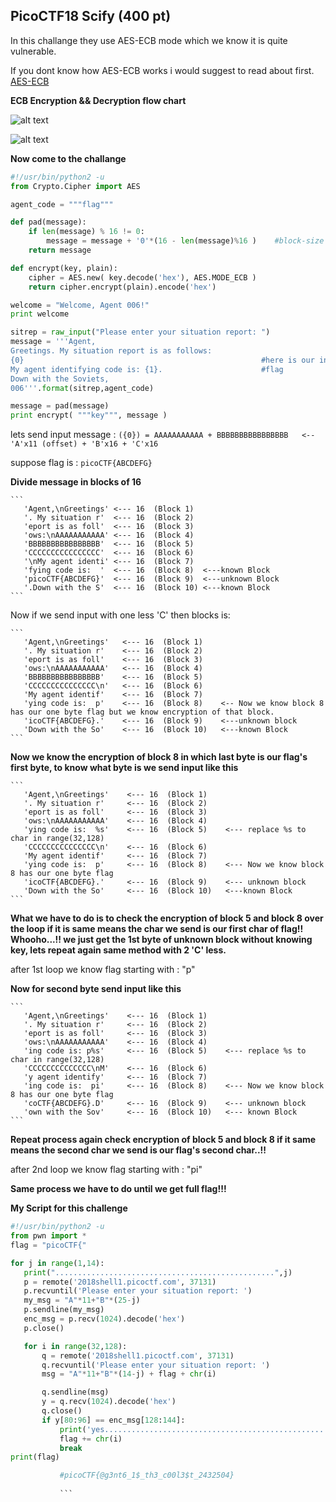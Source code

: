 <h2>PicoCTF18 Scify (400 pt)</h2>

In this challange they use AES-ECB mode which we know it is quite vulnerable.

If you dont know how AES-ECB works i would suggest to read about first.
[AES-ECB](https://en.wikipedia.org/wiki/Block_cipher_mode_of_operation#Electronic_Codebook_(ECB))

**ECB Encryption && Decryption flow chart**


![alt text](https://github.com/saurabh589/ctf-2018/blob/master/picoctf18/scify/601px-ECB_encryption.svg.png)


![alt text](https://github.com/saurabh589/ctf-2018/blob/master/picoctf18/scify/601px-ECB_decryption.svg.png)

**Now come to the challange**

```python
#!/usr/bin/python2 -u
from Crypto.Cipher import AES

agent_code = """flag"""

def pad(message):
    if len(message) % 16 != 0:
        message = message + '0'*(16 - len(message)%16 )    #block-size = 16
    return message

def encrypt(key, plain):
    cipher = AES.new( key.decode('hex'), AES.MODE_ECB )
    return cipher.encrypt(plain).encode('hex')

welcome = "Welcome, Agent 006!"
print welcome

sitrep = raw_input("Please enter your situation report: ")
message = '''Agent,
Greetings. My situation report is as follows:
{0}                                                     #here is our input message
My agent identifying code is: {1}.                      #flag
Down with the Soviets,
006'''.format(sitrep,agent_code)

message = pad(message)
print encrypt( """key""", message )
```


lets send input message : 
```({0}) = AAAAAAAAAAA + BBBBBBBBBBBBBBBB   <--   'A'x11 (offset) + 'B'x16 + 'C'x16```

suppose flag is : ```picoCTF{ABCDEFG}```

**Divide message in blocks of 16**

    ```
       'Agent,\nGreetings' <--- 16  (Block 1)
       '. My situation r'  <--- 16  (Block 2)
       'eport is as foll'  <--- 16  (Block 3)
       'ows:\nAAAAAAAAAAA' <--- 16  (Block 4)
       'BBBBBBBBBBBBBBBB'  <--- 16  (Block 5)
       'CCCCCCCCCCCCCCCC'  <--- 16  (Block 6)
       '\nMy agent identi' <--- 16  (Block 7)
       'fying code is:  '  <--- 16  (Block 8)  <---known Block
       'picoCTF{ABCDEFG}'  <--- 16  (Block 9)  <---unknown Block
       '.Down with the S'  <--- 16  (Block 10) <---known Block
    ```
Now if we send input with one less 'C' then blocks is:


    ```
       'Agent,\nGreetings'   <--- 16  (Block 1)
       '. My situation r'    <--- 16  (Block 2)
       'eport is as foll'    <--- 16  (Block 3)
       'ows:\nAAAAAAAAAAA'   <--- 16  (Block 4)
       'BBBBBBBBBBBBBBBB'    <--- 16  (Block 5)
       'CCCCCCCCCCCCCCC\n'   <--- 16  (Block 6)
       'My agent identif'    <--- 16  (Block 7)
       'ying code is:  p'    <--- 16  (Block 8)    <-- Now we know block 8 has our one byte flag but we know encryption of that block.
       'icoCTF{ABCDEFG}.'    <--- 16  (Block 9)    <---unknown block 
       'Down with the So'    <--- 16  (Block 10)   <---known Block
    ```

**Now we know the encryption of block 8 in which last byte is our flag's first byte, to know what byte is we send input like this**


    ```
       'Agent,\nGreetings'    <--- 16  (Block 1)
       '. My situation r'     <--- 16  (Block 2)
       'eport is as foll'     <--- 16  (Block 3)
       'ows:\nAAAAAAAAAAA'    <--- 16  (Block 4)
       'ying code is:  %s'    <--- 16  (Block 5)    <--- replace %s to char in range(32,128)   
       'CCCCCCCCCCCCCCC\n'    <--- 16  (Block 6)
       'My agent identif'     <--- 16  (Block 7)
       'ying code is:  p'     <--- 16  (Block 8)    <--- Now we know block 8 has our one byte flag
       'icoCTF{ABCDEFG}.'     <--- 16  (Block 9)    <--- unknown block 
       'Down with the So'     <--- 16  (Block 10)   <---known Block
    ```

**What we have to do is to check the encryption of block 5 and block 8 over the loop if it is same means the char we send is our first char of flag!! Whooho...!! we just get the 1st byte of unknown block without knowing key, lets repeat again same method with 2 'C' less.**
 
 after 1st loop we know flag starting with  : "p"
 
 **Now for second byte send input like this**
 
 
    ```
       'Agent,\nGreetings'    <--- 16  (Block 1)
       '. My situation r'     <--- 16  (Block 2)
       'eport is as foll'     <--- 16  (Block 3)
       'ows:\nAAAAAAAAAAA'    <--- 16  (Block 4)
       'ing code is: p%s'     <--- 16  (Block 5)    <--- replace %s to char in range(32,128)   
       'CCCCCCCCCCCCCC\nM'    <--- 16  (Block 6)
       'y agent identify'     <--- 16  (Block 7)
       'ing code is:  pi'     <--- 16  (Block 8)    <--- Now we know block 8 has our one byte flag
       'coCTF{ABCDEFG}.D'     <--- 16  (Block 9)    <--- unknown block 
       'own with the Sov'     <--- 16  (Block 10)   <--- known Block
    ```
 
 **Repeat process again check encryption of block 5 and block 8 if it same means the second char we send is our flag's second char..!!**
 
 after 2nd loop we know flag starting with : "pi"
 
 **Same process we have to do until we get full flag!!!**
 
 **My Script for this challenge**
 
 ```python
 #!/usr/bin/python2 -u
from pwn import * 
flag = "picoCTF{"

for j in range(1,14):
    print(".................................................",j)
    p = remote('2018shell1.picoctf.com', 37131)
    p.recvuntil('Please enter your situation report: ')
    my_msg = "A"*11+"B"*(25-j)
    p.sendline(my_msg)
    enc_msg = p.recv(1024).decode('hex')
    p.close()

    for i in range(32,128):
        q = remote('2018shell1.picoctf.com', 37131)
        q.recvuntil('Please enter your situation report: ')
        msg = "A"*11+"B"*(14-j) + flag + chr(i)

        q.sendline(msg)
        y = q.recv(1024).decode('hex')
        q.close()
        if y[80:96] == enc_msg[128:144]:
            print('yes...................................................................................yes')
            flag += chr(i)
            break
print(flag)

            #picoCTF{@g3nt6_1$_th3_c00l3$t_2432504}
            
            ```
